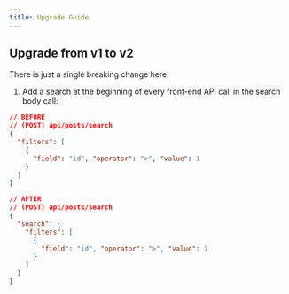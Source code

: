 ```yaml
---
title: Upgrade Guide
---
```


## Upgrade from v1 to v2

There is just a single breaking change here:

1. Add a search at the beginning of every front-end API call in the search body call:

```json
// BEFORE
// (POST) api/posts/search
{
  "filters": [
    {
      "field": "id", "operator": ">", "value": 1
    }
  ]
}

// AFTER
// (POST) api/posts/search
{
  "search": {
    "filters": [
      {
        "field": "id", "operator": ">", "value": 1
      }
    ]
  }
}

```
